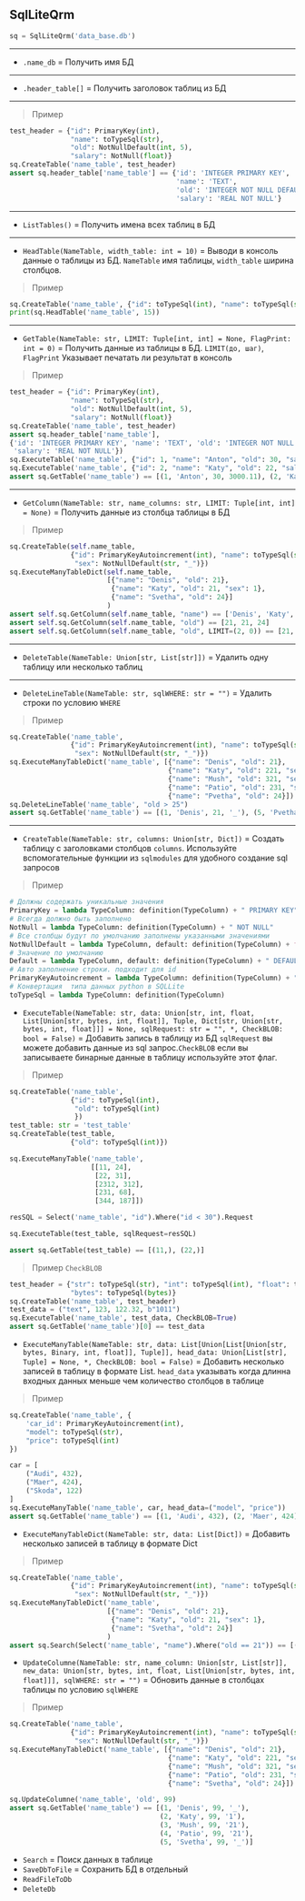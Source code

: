 ## SqlLiteQrm

```python
sq = SqlLiteQrm('data_base.db')
```

---

- `.name_db` = Получить имя БД

---

- `.header_table[]` = Получить заголовок таблиц из БД

---
> Пример

```python
test_header = {"id": PrimaryKey(int),
               "name": toTypeSql(str),
               "old": NotNullDefault(int, 5),
               "salary": NotNull(float)}
sq.CreateTable('name_table', test_header)
assert sq.header_table['name_table'] == {'id': 'INTEGER PRIMARY KEY',
                                         'name': 'TEXT',
                                         'old': 'INTEGER NOT NULL DEFAULT 5',
                                         'salary': 'REAL NOT NULL'}
```

---

- `ListTables()` = Получить имена всех таблиц в БД

---

- `HeadTable(NameTable, width_table: int = 10)` = Выводи в консоль данные о таблицы из БД. `NameTable` имя таблицы,
  `width_table` ширина столбцов.

> Пример

```python
sq.CreateTable('name_table', {"id": toTypeSql(int), "name": toTypeSql(str), "old": toTypeSql(int)})
print(sq.HeadTable('name_table', 15))
```

---

- `GetTable(NameTable: str, LIMIT: Tuple[int, int] = None, FlagPrint: int = 0)` = Получить данные из таблицы в
  БД. `LIMIT(до, шаг)`, `FlagPrint` Указывает печатать ли результат в консоль

> Пример

```python
test_header = {"id": PrimaryKey(int),
               "name": toTypeSql(str),
               "old": NotNullDefault(int, 5),
               "salary": NotNull(float)}
sq.CreateTable('name_table', test_header)
assert sq.header_table['name_table'],
{'id': 'INTEGER PRIMARY KEY', 'name': 'TEXT', 'old': 'INTEGER NOT NULL DEFAULT 5',
 'salary': 'REAL NOT NULL'})
sq.ExecuteTable('name_table', {"id": 1, "name": "Anton", "old": 30, "salary": 3000.11})
sq.ExecuteTable('name_table', {"id": 2, "name": "Katy", "old": 22, "salary": 3200.23})
assert sq.GetTable('name_table') == [(1, 'Anton', 30, 3000.11), (2, 'Katy', 22, 3200.23)]
```  

--- 

- `GetColumn(NameTable: str, name_columns: str, LIMIT: Tuple[int, int] = None)` = Получить данные из столбца таблицы в
  БД

> Пример

```python
sq.CreateTable(self.name_table,
               {"id": PrimaryKeyAutoincrement(int), "name": toTypeSql(str), "old": toTypeSql(int),
                "sex": NotNullDefault(str, "_")})
sq.ExecuteManyTableDict(self.name_table,
                        [{"name": "Denis", "old": 21},
                         {"name": "Katy", "old": 21, "sex": 1},
                         {"name": "Svetha", "old": 24}]
                        )
assert self.sq.GetColumn(self.name_table, "name") == ['Denis', 'Katy', 'Svetha']
assert self.sq.GetColumn(self.name_table, "old") == [21, 21, 24]
assert self.sq.GetColumn(self.name_table, "old", LIMIT=(2, 0)) == [21, 21]
```

---

- `DeleteTable(NameTable: Union[str, List[str]])` = Удалить одну таблицу или несколько таблиц

---

- `DeleteLineTable(NameTable: str, sqlWHERE: str = "")` = Удалить строки по условию `WHERE`

> Пример

```python
sq.CreateTable('name_table',
               {"id": PrimaryKeyAutoincrement(int), "name": toTypeSql(str), "old": toTypeSql(int),
                "sex": NotNullDefault(str, "_")})
sq.ExecuteManyTableDict('name_table', [{"name": "Denis", "old": 21},
                                       {"name": "Katy", "old": 221, "sex": 1},
                                       {"name": "Mush", "old": 321, "sex": 21},
                                       {"name": "Patio", "old": 231, "sex": 21},
                                       {"name": "Pvetha", "old": 24}])
sq.DeleteLineTable('name_table', "old > 25")
assert sq.GetTable('name_table') == [(1, 'Denis', 21, '_'), (5, 'Pvetha', 24, '_')]
```

---

- `CreateTable(NameTable: str, columns: Union[str, Dict])` = Создать таблицу с заголовками столбцов `columns`.
  Используйте вспомогательные функции из `sqlmodules` для удобного создание sql запросов

> Пример

```python
# Должны содержать уникальные значения
PrimaryKey = lambda TypeColumn: definition(TypeColumn) + " PRIMARY KEY"
# Всегда должно быть заполнено
NotNull = lambda TypeColumn: definition(TypeColumn) + " NOT NULL"
# Все столбцы будут по умолчанию заполнены указанными значениями
NotNullDefault = lambda TypeColumn, default: definition(TypeColumn) + f" NOT NULL DEFAULT {default}"
# Значение по умолчанию
Default = lambda TypeColumn, default: definition(TypeColumn) + " DEFAULT {0}".format(default)
# Авто заполнение строки. подходит для id
PrimaryKeyAutoincrement = lambda TypeColumn: definition(TypeColumn) + " PRIMARY KEY AUTOINCREMENT"
# Конвертация  типа данных python в SQLLite
toTypeSql = lambda TypeColumn: definition(TypeColumn)
```

- `ExecuteTable(NameTable: str, data: Union[str, int, float, List[Union[str, bytes, int, float]], Tuple, Dict[str, Union[str, bytes, int, float]]] = None, sqlRequest: str = "", *, CheckBLOB: bool = False)`
  = Добавить запись в таблицу из БД
  `sqlRequest` вы можете добавить данные из sql запрос.`CheckBLOB` если вы записываете бинарные данные в таблицу
  используйте этот флаг.

> Пример

```python
sq.CreateTable('name_table',
               {"id": toTypeSql(int),
                "old": toTypeSql(int)
                })
test_table: str = 'test_table'
sq.CreateTable(test_table,
               {"old": toTypeSql(int)})

sq.ExecuteManyTable('name_table',
                    [[11, 24],
                     [22, 31],
                     [2312, 312],
                     [231, 68],
                     [344, 187]])

resSQL = Select('name_table', "id").Where("id < 30").Request

sq.ExecuteTable(test_table, sqlRequest=resSQL)

assert sq.GetTable(test_table) == [(11,), (22,)]
```

> Пример `CheckBLOB`

```python
test_header = {"str": toTypeSql(str), "int": toTypeSql(int), "float": toTypeSql(float),
               "bytes": toTypeSql(bytes)}
sq.CreateTable('name_table', test_header)
test_data = ("text", 123, 122.32, b"1011")
sq.ExecuteTable('name_table', test_data, CheckBLOB=True)
assert sq.GetTable('name_table')[0] == test_data
```            

- `ExecuteManyTable(NameTable: str, data: List[Union[List[Union[str, bytes, Binary, int, float]], Tuple]], head_data: Union[List[str], Tuple] = None, *, CheckBLOB: bool = False)`
  = Добавить несколько записей в таблицу в формате List. `head_data` указывать когда длинна входных данных меньше чем
  количество столбцов в таблице

> Пример

```python
sq.CreateTable('name_table', {
    'car_id': PrimaryKeyAutoincrement(int),
    "model": toTypeSql(str),
    "price": toTypeSql(int)
})

car = [
    ("Audi", 432),
    ("Maer", 424),
    ("Skoda", 122)
]
sq.ExecuteManyTable('name_table', car, head_data=("model", "price"))
assert sq.GetTable('name_table') == [(1, 'Audi', 432), (2, 'Maer', 424), (3, 'Skoda', 122)]
```

- `ExecuteManyTableDict(NameTable: str, data: List[Dict])` = Добавить несколько записей в таблицу в формате Dict

> Пример

```python
sq.CreateTable('name_table',
               {"id": PrimaryKeyAutoincrement(int), "name": toTypeSql(str), "old": toTypeSql(int),
                "sex": NotNullDefault(str, "_")})
sq.ExecuteManyTableDict('name_table',
                        [{"name": "Denis", "old": 21},
                         {"name": "Katy", "old": 21, "sex": 1},
                         {"name": "Svetha", "old": 24}]
                        )
assert sq.Search(Select('name_table', "name").Where("old == 21")) == [('Denis',), ('Katy',)]
```

- `UpdateColumne(NameTable: str, name_column: Union[str, List[str]], new_data: Union[str, bytes, int, float, List[Union[str, bytes, int, float]]], sqlWHERE: str = "")`
  = Обновить данные в столбцах таблицы по условию `sqlWHERE`

> Пример

```python
sq.CreateTable('name_table',
               {"id": PrimaryKeyAutoincrement(int), "name": toTypeSql(str), "old": toTypeSql(int),
                "sex": NotNullDefault(str, "_")})
sq.ExecuteManyTableDict('name_table', [{"name": "Denis", "old": 21},
                                       {"name": "Katy", "old": 221, "sex": 1},
                                       {"name": "Mush", "old": 321, "sex": 21},
                                       {"name": "Patio", "old": 231, "sex": 21},
                                       {"name": "Svetha", "old": 24}])

sq.UpdateColumne('name_table', 'old', 99)
assert sq.GetTable('name_table') == [(1, 'Denis', 99, '_'),
                                     (2, 'Katy', 99, '1'),
                                     (3, 'Mush', 99, '21'),
                                     (4, 'Patio', 99, '21'),
                                     (5, 'Svetha', 99, '_')]
```

- `Search` = Поиск данных в таблице
- `SaveDbToFile` = Сохранить БД в отдельный
- `ReadFileToDb`
- `DeleteDb` 





